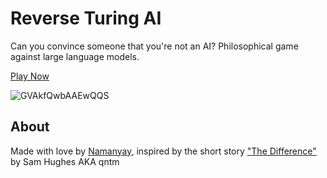 # Reverse Turing AI

Can you convince someone that you're not an AI? Philosophical game against large language models.

[Play Now](https://reverse-turing.nmn.gl/)

![GVAkfQwbAAEwQQS](https://github.com/user-attachments/assets/b4184d6c-f926-497f-bcdc-b296fb35960f)

## About

Made with love by [Namanyay](https://nmn.gl/), inspired by the short story ["The Difference"](https://qntm.org/difference) by Sam Hughes AKA qntm
